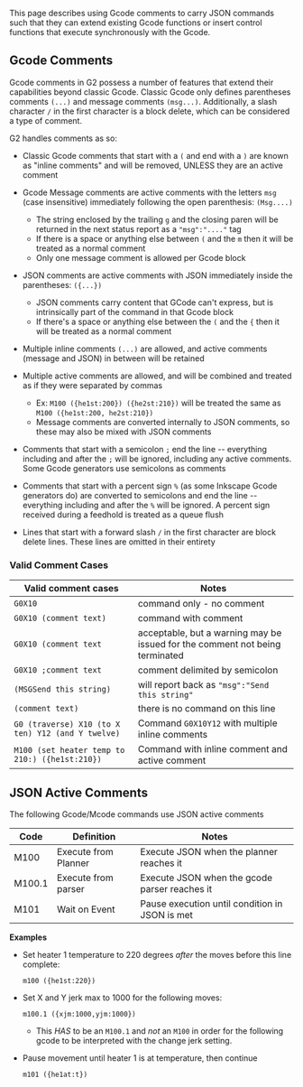 This page describes using Gcode comments to carry JSON commands such that they can extend existing Gcode functions or insert control functions that execute synchronously with the Gcode.

## Gcode Comments
Gcode comments in G2 possess a number of features that extend their capabilities beyond classic Gcode. Classic Gcode only defines parentheses comments `(...)` and message comments `(msg...)`. Additionally, a slash character `/` in the first character is a block delete, which can be considered a type of comment.

G2 handles comments as so:

- Classic Gcode comments that start with a `(` and end with a `)` are known as "inline comments" and will be removed, UNLESS they are an active comment

- Gcode Message comments are active comments with the letters `msg` (case insensitive) immediately following the open parenthesis: `(Msg....)`
  - The string enclosed by the trailing `g` and the closing paren will be returned in the next status report as a `"msg":"...."` tag
  - If there is a space or anything else between `(` and the `m` then it will be treated as a normal comment
  - Only one message comment is allowed per Gcode block

- JSON comments are active comments with JSON immediately inside the parentheses: `({...})`
  - JSON comments carry content that GCode can't express, but is intrinsically part of the command in that Gcode block
  - If there's a space or anything else between the `(` and the `{` then it will be treated as a normal comment

- Multiple inline comments `(...)` are allowed, and active comments (message and JSON) in between will be retained

- Multiple active comments are allowed, and will be combined and treated as if they were separated by commas
  - Ex: `M100 ({he1st:200}) ({he2st:210})` will be treated the same as `M100 ({he1st:200, he2st:210})`
  - Message comments are converted internally to JSON comments, so these may also be mixed with JSON comments

- Comments that start with a semicolon `;` end the line -- everything including and after the `;` will be ignored, including any active comments. Some Gcode generators use semicolons as comments

- Comments that start with a percent sign `%` (as some Inkscape Gcode generators do) are converted to semicolons and end the line -- everything including and after the `%` will be ignored. A percent sign received during a feedhold is treated as a queue flush

- Lines that start with a forward slash `/` in the first character are block delete lines. These lines are omitted in their entirety

### Valid Comment Cases

| Valid comment cases | Notes |
| --- | --- |
| `G0X10`                      | command only - no comment |
| `G0X10 (comment text)`       | command with comment |
| `G0X10 (comment text`        | acceptable, but a warning may be issued for the comment not being terminated |
| `G0X10 ;comment text`        | comment delimited by semicolon |
| `(MSGSend this string)`      | will report back as `"msg":"Send this string"` |
| `(comment text)`             | there is no command on this line |
| `G0 (traverse) X10 (to X ten) Y12 (and Y twelve)` | Command `G0X10Y12` with multiple inline comments |
| `M100 (set heater temp to 210:) ({he1st:210})` | Command with inline comment and active comment |

## JSON Active Comments
The following Gcode/Mcode commands use JSON active comments

| Code  | Definition | Notes |
| --- | --- | --- |
| M100 | Execute from Planner | Execute JSON when the planner reaches it
| M100.1 | Execute from parser | Execute JSON when the gcode parser reaches it
| M101 | Wait on Event | Pause execution until condition in JSON is met


**Examples**

- Set heater 1 temperature to 220 degrees *after* the moves before this line complete:
  ```
  m100 ({he1st:220})
  ```


- Set X and Y jerk max to 1000 for the following moves:
  ```
  m100.1 ({xjm:1000,yjm:1000})
  ```
  - This *HAS* to be an `M100.1` and *not* an `M100` in order for the following gcode to be interpreted with the change jerk setting.

- Pause movement until heater 1 is at temperature, then continue
  ```
  m101 ({he1at:t})
  ```
